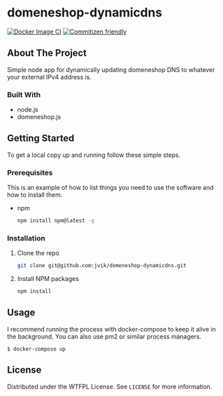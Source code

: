# domeneshop-dynamicdns

[![Docker Image CI](https://github.com/jvik/domeneshop-dynamicdns/actions/workflows/docker-image.yml/badge.svg)](https://github.com/jvik/domeneshop-dynamicdns/actions/workflows/docker-image.yml)
[![Commitizen friendly](https://img.shields.io/badge/commitizen-friendly-brightgreen.svg)](http://commitizen.github.io/cz-cli/)

<!-- ABOUT THE PROJECT -->

## About The Project

Simple node app for dynamically updating domeneshop DNS to whatever your external IPv4 address is.

### Built With

- node.js
- domeneshop.js

<!-- GETTING STARTED -->

## Getting Started

To get a local copy up and running follow these simple steps.

### Prerequisites

This is an example of how to list things you need to use the software and how to install them.

- npm
  ```sh
  npm install npm@latest -g
  ```

### Installation

1. Clone the repo
   ```sh
   git clone git@github.com:jvik/domeneshop-dynamicdns.git
   ```
2. Install NPM packages
   ```sh
   npm install
   ```

<!-- USAGE EXAMPLES -->

## Usage

I recommend running the process with docker-compose to keep it alive in the background. You can also use pm2 or similar process managers.

```shell
$ docker-compose up
```

<!-- LICENSE -->

## License

Distributed under the WTFPL License. See `LICENSE` for more information.
